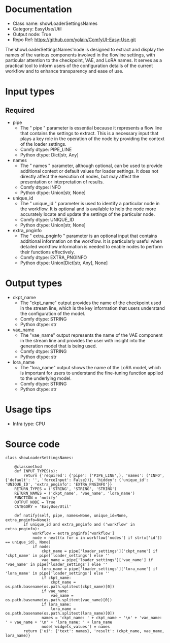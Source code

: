 # Documentation
- Class name: showLoaderSettingsNames
- Category: EasyUse/Util
- Output node: True
- Repo Ref: https://github.com/yolain/ComfyUI-Easy-Use.git

The'showLoaderSettingsNames'node is designed to extract and display the names of the various components involved in the flowline settings, with particular attention to the checkpoint, VAE, and LoRA names. It serves as a practical tool to inform users of the configuration details of the current workflow and to enhance transparency and ease of use.

# Input types
## Required
- pipe
    - The " pipe " parameter is essential because it represents a flow line that contains the settings to extract. This is a necessary input that plays a key role in the operation of the node by providing the context of the loader settings.
    - Comfy dtype: PIPE_LINE
    - Python dtype: Dict[str, Any]
- names
    - The " names " parameter, although optional, can be used to provide additional context or default values for loader settings. It does not directly affect the execution of nodes, but may affect the presentation or interpretation of results.
    - Comfy dtype: INFO
    - Python dtype: Union[str, None]
- unique_id
    - The " unique_id " parameter is used to identify a particular node in the workflow. It is optional and is available to help the node more accurately locate and update the settings of the particular node.
    - Comfy dtype: UNIQUE_ID
    - Python dtype: Union[str, None]
- extra_pnginfo
    - The " extra_pnginfo " parameter is an optional input that contains additional information on the workflow. It is particularly useful when detailed workflow information is needed to enable nodes to perform their functions effectively.
    - Comfy dtype: EXTRA_PNGINFO
    - Python dtype: Union[Dict[str, Any], None]

# Output types
- ckpt_name
    - The "ckpt_name" output provides the name of the checkpoint used in the stream line, which is the key information that users understand the configuration of the model.
    - Comfy dtype: STRING
    - Python dtype: str
- vae_name
    - The "vae_name" output represents the name of the VAE component in the stream line and provides the user with insight into the generation model that is being used.
    - Comfy dtype: STRING
    - Python dtype: str
- lora_name
    - The "lora_name" output shows the name of the LoRA model, which is important for users to understand the fine-tuning function applied to the underlying model.
    - Comfy dtype: STRING
    - Python dtype: str

# Usage tips
- Infra type: CPU

# Source code
```
class showLoaderSettingsNames:

    @classmethod
    def INPUT_TYPES(s):
        return {'required': {'pipe': ('PIPE_LINE',), 'names': ('INFO', {'default': '', 'forceInput': False})}, 'hidden': {'unique_id': 'UNIQUE_ID', 'extra_pnginfo': 'EXTRA_PNGINFO'}}
    RETURN_TYPES = ('STRING', 'STRING', 'STRING')
    RETURN_NAMES = ('ckpt_name', 'vae_name', 'lora_name')
    FUNCTION = 'notify'
    OUTPUT_NODE = True
    CATEGORY = 'EasyUse/Util'

    def notify(self, pipe, names=None, unique_id=None, extra_pnginfo=None):
        if unique_id and extra_pnginfo and ('workflow' in extra_pnginfo):
            workflow = extra_pnginfo['workflow']
            node = next((x for x in workflow['nodes'] if str(x['id']) == unique_id), None)
            if node:
                ckpt_name = pipe['loader_settings']['ckpt_name'] if 'ckpt_name' in pipe['loader_settings'] else ''
                vae_name = pipe['loader_settings']['vae_name'] if 'vae_name' in pipe['loader_settings'] else ''
                lora_name = pipe['loader_settings']['lora_name'] if 'lora_name' in pipe['loader_settings'] else ''
                if ckpt_name:
                    ckpt_name = os.path.basename(os.path.splitext(ckpt_name)[0])
                if vae_name:
                    vae_name = os.path.basename(os.path.splitext(vae_name)[0])
                if lora_name:
                    lora_name = os.path.basename(os.path.splitext(lora_name)[0])
                names = 'ckpt_name: ' + ckpt_name + '\n' + 'vae_name: ' + vae_name + '\n' + 'lora_name: ' + lora_name
                node['widgets_values'] = names
        return {'ui': {'text': names}, 'result': (ckpt_name, vae_name, lora_name)}
```